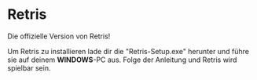 # Retris
Die offizielle Version von Retris!


Um Retris zu installieren lade dir die "Retris-Setup.exe" herunter und führe sie auf deinem **WINDOWS**-PC aus.
Folge der Anleitung und Retris wird spielbar sein.
